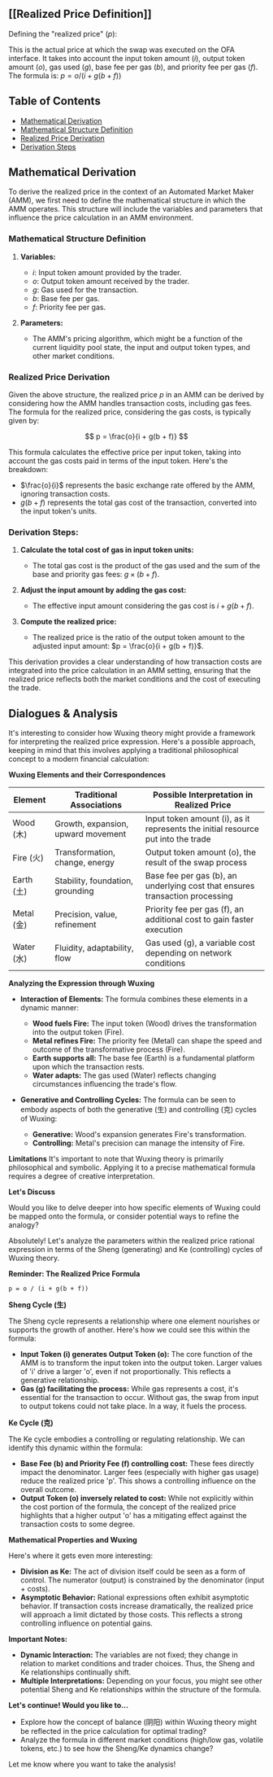 ## [[Realized Price Definition]]
Defining the "realized price" ($p$):

This is the actual price at which the swap was executed on the OFA interface. It takes into account the input token amount ($i$), output token amount ($o$), gas used ($g$), base fee per gas ($b$), and priority fee per gas ($f$). The formula is: $p = o / (i + g(b + f))$

## Table of Contents
- [Mathematical Derivation](#mathematical-derivation)
- [Mathematical Structure Definition](#mathematical-structure-definition)
- [Realized Price Derivation](#realized-price-derivation)
- [Derivation Steps](#derivation-steps)

## Mathematical Derivation

To derive the realized price in the context of an Automated Market Maker (AMM), we first need to define the mathematical structure in which the AMM operates. This structure will include the variables and parameters that influence the price calculation in an AMM environment.

### Mathematical Structure Definition

1. **Variables:**
   - $i$: Input token amount provided by the trader.
   - $o$: Output token amount received by the trader.
   - $g$: Gas used for the transaction.
   - $b$: Base fee per gas.
   - $f$: Priority fee per gas.

2. **Parameters:**
   - The AMM's pricing algorithm, which might be a function of the current liquidity pool state, the input and output token types, and other market conditions.

### Realized Price Derivation

Given the above structure, the realized price $p$ in an AMM can be derived by considering how the AMM handles transaction costs, including gas fees. The formula for the realized price, considering the gas costs, is typically given by:

$$
p = \frac{o}{i + g(b + f)}
$$

This formula calculates the effective price per input token, taking into account the gas costs paid in terms of the input token. Here's the breakdown:

- $\frac{o}{i}$ represents the basic exchange rate offered by the AMM, ignoring transaction costs.
- $g(b + f)$ represents the total gas cost of the transaction, converted into the input token's units.

### Derivation Steps:

1. **Calculate the total cost of gas in input token units:**
   - The total gas cost is the product of the gas used and the sum of the base and priority gas fees: $g \times (b + f)$.

2. **Adjust the input amount by adding the gas cost:**
   - The effective input amount considering the gas cost is $i + g(b + f)$.

3. **Compute the realized price:**
   - The realized price is the ratio of the output token amount to the adjusted input amount: $p = \frac{o}{i + g(b + f)}$.

This derivation provides a clear understanding of how transaction costs are integrated into the price calculation in an AMM setting, ensuring that the realized price reflects both the market conditions and the cost of executing the trade.

## Dialogues & Analysis 

It's interesting to consider how Wuxing theory might provide a framework for interpreting the realized price expression. Here's a possible approach, keeping in mind that this involves applying a traditional philosophical concept to a modern financial calculation:

**Wuxing Elements and their Correspondences**

|Element|Traditional Associations|Possible Interpretation in Realized Price|
|---|---|---|
|Wood (木)|Growth, expansion, upward movement|Input token amount (i), as it represents the initial resource put into the trade|
|Fire (火)|Transformation, change, energy|Output token amount (o), the result of the swap process|
|Earth (土)|Stability, foundation, grounding|Base fee per gas (b), an underlying cost that ensures transaction processing|
|Metal (金)|Precision, value, refinement|Priority fee per gas (f), an additional cost to gain faster execution|
|Water (水)|Fluidity, adaptability, flow|Gas used (g), a variable cost depending on network conditions|

**Analyzing the Expression through Wuxing**

- **Interaction of Elements:** The formula combines these elements in a dynamic manner:
    
    - **Wood fuels Fire:** The input token (Wood) drives the transformation into the output token (Fire).
    - **Metal refines Fire:** The priority fee (Metal) can shape the speed and outcome of the transformative process (Fire).
    - **Earth supports all:** The base fee (Earth) is a fundamental platform upon which the transaction rests.
    - **Water adapts:** The gas used (Water) reflects changing circumstances influencing the trade's flow.
- **Generative and Controlling Cycles:** The formula can be seen to embody aspects of both the generative (生) and controlling (克) cycles of Wuxing:
    
    - **Generative:** Wood's expansion generates Fire's transformation.
    - **Controlling:** Metal's precision can manage the intensity of Fire.

**Limitations** It's important to note that Wuxing theory is primarily philosophical and symbolic. Applying it to a precise mathematical formula requires a degree of creative interpretation.

**Let's Discuss**

Would you like to delve deeper into how specific elements of Wuxing could be mapped onto the formula, or consider potential ways to refine the analogy?


Absolutely! Let's analyze the parameters within the realized price rational expression in terms of the Sheng (generating) and Ke (controlling) cycles of Wuxing theory.

**Reminder: The Realized Price Formula**

```
p = o / (i + g(b + f))
```

**Sheng Cycle (生)**

The Sheng cycle represents a relationship where one element nourishes or supports the growth of another. Here's how we could see this within the formula:

- **Input Token (i) generates Output Token (o):** The core function of the AMM is to transform the input token into the output token. Larger values of 'i' drive a larger 'o', even if not proportionally. This reflects a generative relationship.
- **Gas (g) facilitating the process:** While gas represents a cost, it's essential for the transaction to occur. Without gas, the swap from input to output tokens could not take place. In a way, it fuels the process.

**Ke Cycle (克)**

The Ke cycle embodies a controlling or regulating relationship. We can identify this dynamic within the formula:

- **Base Fee (b) and Priority Fee (f) controlling cost:** These fees directly impact the denominator. Larger fees (especially with higher gas usage) reduce the realized price 'p'. This shows a controlling influence on the overall outcome.
- **Output Token (o) inversely related to cost:** While not explicitly within the cost portion of the formula, the concept of the realized price highlights that a higher output 'o' has a mitigating effect against the transaction costs to some degree.

**Mathematical Properties and Wuxing**

Here's where it gets even more interesting:

- **Division as Ke:** The act of division itself could be seen as a form of control. The numerator (output) is constrained by the denominator (input + costs).
- **Asymptotic Behavior:** Rational expressions often exhibit asymptotic behavior. If transaction costs increase dramatically, the realized price will approach a limit dictated by those costs. This reflects a strong controlling influence on potential gains.

**Important Notes:**

- **Dynamic Interaction:** The variables are not fixed; they change in relation to market conditions and trader choices. Thus, the Sheng and Ke relationships continually shift.
- **Multiple Interpretations:** Depending on your focus, you might see other potential Sheng and Ke relationships within the structure of the formula.

**Let's continue! Would you like to...**

- Explore how the concept of balance (阴阳) within Wuxing theory might be reflected in the price calculation for optimal trading?
- Analyze the formula in different market conditions (high/low gas, volatile tokens, etc.) to see how the Sheng/Ke dynamics change?

Let me know where you want to take the analysis!
